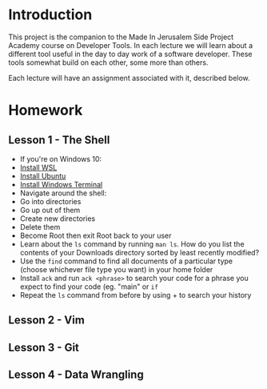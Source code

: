 # Introduction
This project is the companion to the Made In Jerusalem Side Project Academy course
on Developer Tools. In each lecture we will learn about a different tool useful
in the day to day work of a software developer. These tools somewhat build
on each other, some more than others.

Each lecture will have an assignment associated with it, described below.


# Homework

## Lesson 1 - The Shell
* If you're on Windows 10:
 * [Install WSL](https://docs.microsoft.com/en-us/windows/wsl/install-win10)
 * [Install Ubuntu](https://www.microsoft.com/en-il/p/ubuntu/9nblggh4msv6)
 * [Install Windows Terminal](https://www.microsoft.com/en-il/p/windows-terminal/9n0dx20hk701)
* Navigate around the shell:
 * Go into directories
 * Go up out of them
 * Create new directories
 * Delete them
* Become Root then exit Root back to your user
* Learn about the `ls` command by running `man ls`. How do you list the contents of your Downloads directory
   sorted by least recently modified?
* Use the `find` command to find all documents of a particular type (choose whichever file type you want)
   in your home folder
* Install `ack` and run `ack <phrase>` to search your code for a phrase you expect to find your code (eg. "main"
   or `if`
* Repeat the `ls` command from before by using <Ctrl>+<R> to search your history

## Lesson 2 - Vim


## Lesson 3 - Git


## Lesson 4 - Data Wrangling
